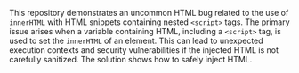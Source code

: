 This repository demonstrates an uncommon HTML bug related to the use of `innerHTML` with HTML snippets containing nested `<script>` tags.  The primary issue arises when a variable containing HTML, including a `<script>` tag, is used to set the `innerHTML` of an element.  This can lead to unexpected execution contexts and security vulnerabilities if the injected HTML is not carefully sanitized. The solution shows how to safely inject HTML.